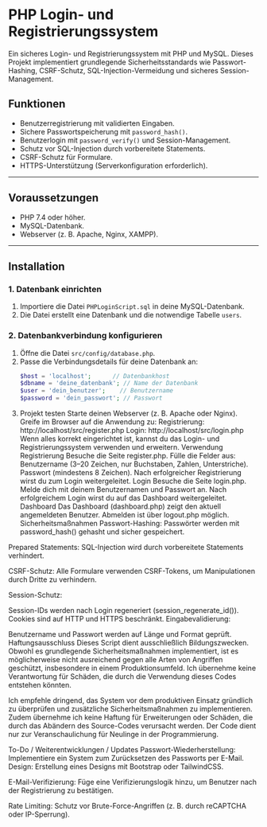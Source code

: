 # PHP Login- und Registrierungssystem

Ein sicheres Login- und Registrierungssystem mit PHP und MySQL. Dieses Projekt implementiert grundlegende Sicherheitsstandards wie Passwort-Hashing, CSRF-Schutz, SQL-Injection-Vermeidung und sicheres Session-Management.

## Funktionen

- Benutzerregistrierung mit validierten Eingaben.
- Sichere Passwortspeicherung mit `password_hash()`.
- Benutzerlogin mit `password_verify()` und Session-Management.
- Schutz vor SQL-Injection durch vorbereitete Statements.
- CSRF-Schutz für Formulare.
- HTTPS-Unterstützung (Serverkonfiguration erforderlich).

---

## Voraussetzungen

- PHP 7.4 oder höher.
- MySQL-Datenbank.
- Webserver (z. B. Apache, Nginx, XAMPP).

---

## Installation

### 1. Datenbank einrichten
1. Importiere die Datei `PHPLoginScript.sql` in deine MySQL-Datenbank.
2. Die Datei erstellt eine Datenbank und die notwendige Tabelle `users`.

### 2. Datenbankverbindung konfigurieren
1. Öffne die Datei `src/config/database.php`.
2. Passe die Verbindungsdetails für deine Datenbank an:
   ```php
   $host = 'localhost';      // Datenbankhost
   $dbname = 'deine_datenbank'; // Name der Datenbank
   $user = 'dein_benutzer';    // Benutzername
   $password = 'dein_passwort'; // Passwort


3. Projekt testen
Starte deinen Webserver (z. B. Apache oder Nginx).
Greife im Browser auf die Anwendung zu:
Registrierung: http://localhost/src/register.php
Login: http://localhost/src/login.php
Wenn alles korrekt eingerichtet ist, kannst du das Login- und Registrierungssystem verwenden und erweitern.
Verwendung
Registrierung
Besuche die Seite register.php.
Fülle die Felder aus:
Benutzername (3–20 Zeichen, nur Buchstaben, Zahlen, Unterstriche).
Passwort (mindestens 8 Zeichen).
Nach erfolgreicher Registrierung wirst du zum Login weitergeleitet.
Login
Besuche die Seite login.php.
Melde dich mit deinem Benutzernamen und Passwort an.
Nach erfolgreichem Login wirst du auf das Dashboard weitergeleitet.
Dashboard
Das Dashboard (dashboard.php) zeigt den aktuell angemeldeten Benutzer.
Abmelden ist über logout.php möglich.
Sicherheitsmaßnahmen
Passwort-Hashing:
Passwörter werden mit password_hash() gehasht und sicher gespeichert.

Prepared Statements:
SQL-Injection wird durch vorbereitete Statements verhindert.

CSRF-Schutz:
Alle Formulare verwenden CSRF-Tokens, um Manipulationen durch Dritte zu verhindern.

Session-Schutz:

Session-IDs werden nach Login regeneriert (session_regenerate_id()).
Cookies sind auf HTTP und HTTPS beschränkt.
Eingabevalidierung:

Benutzername und Passwort werden auf Länge und Format geprüft.
Haftungsausschluss
Dieses Script dient ausschließlich Bildungszwecken. Obwohl es grundlegende Sicherheitsmaßnahmen implementiert, ist es möglicherweise nicht ausreichend gegen alle Arten von Angriffen geschützt, insbesondere in einem Produktionsumfeld. Ich übernehme keine Verantwortung für Schäden, die durch die Verwendung dieses Codes entstehen könnten.

Ich empfehle dringend, das System vor dem produktiven Einsatz gründlich zu überprüfen und zusätzliche Sicherheitsmaßnahmen zu implementieren. Zudem übernehme ich keine Haftung für Erweiterungen oder Schäden, die durch das Abändern des Source-Codes verursacht werden. Der Code dient nur zur Veranschaulichung für Neulinge in der Programmierung.

To-Do / Weiterentwicklungen / Updates
Passwort-Wiederherstellung:
Implementiere ein System zum Zurücksetzen des Passworts per E-Mail.
Design:
Erstellung eines Designs mit Bootstrap oder TailwindCSS.

E-Mail-Verifizierung:
Füge eine Verifizierungslogik hinzu, um Benutzer nach der Registrierung zu bestätigen.

Rate Limiting:
Schutz vor Brute-Force-Angriffen (z. B. durch reCAPTCHA oder IP-Sperrung).
